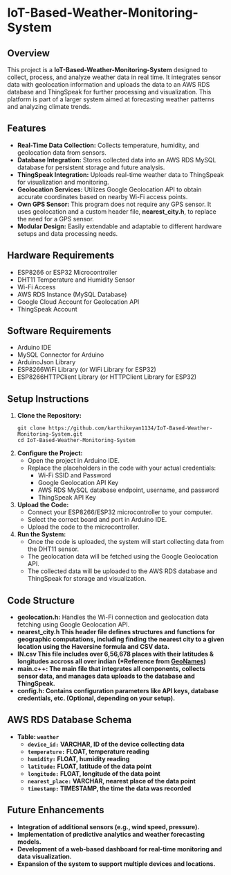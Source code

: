 ﻿# IoT-Based-Weather-Monitoring-System

## Overview

This project is a **IoT-Based-Weather-Monitoring-System** designed to collect, process, and analyze weather data in real time. It integrates sensor data with geolocation information and uploads the data to an AWS RDS database and ThingSpeak for further processing and visualization. This platform is part of a larger system aimed at forecasting weather patterns and analyzing climate trends.

## Features

<ul>
  <li><strong>Real-Time Data Collection:</strong> Collects temperature, humidity, and geolocation data from sensors.</li>
  <li><strong>Database Integration:</strong> Stores collected data into an AWS RDS MySQL database for persistent storage and future analysis.</li>
  <li><strong>ThingSpeak Integration:</strong> Uploads real-time weather data to ThingSpeak for visualization and monitoring.</li>
  <li><strong>Geolocation Services:</strong> Utilizes Google Geolocation API to obtain accurate coordinates based on nearby Wi-Fi access points.</li>
  <li><strong>Own GPS Sensor: </strong> This program does not require any GPS sensor. It uses geolocation and a custom header file, <strong>nearest_city.h</strong>, to replace the need for a GPS sensor.</li>
  <li><strong>Modular Design:</strong> Easily extendable and adaptable to different hardware setups and data processing needs.</li>
</ul>

## Hardware Requirements

<ul>
  <li>ESP8266 or ESP32 Microcontroller</li>
  <li>DHT11 Temperature and Humidity Sensor</li>
  <li>Wi-Fi Access</li>
  <li>AWS RDS Instance (MySQL Database)</li>
  <li>Google Cloud Account for Geolocation API</li>
  <li>ThingSpeak Account</li>
</ul>

## Software Requirements

<ul>
  <li>Arduino IDE</li>
  <li>MySQL Connector for Arduino</li>
  <li>ArduinoJson Library</li>
  <li>ESP8266WiFi Library (or WiFi Library for ESP32)</li>
  <li>ESP8266HTTPClient Library (or HTTPClient Library for ESP32)</li>
</ul>

## Setup Instructions

<ol>
  <li><strong>Clone the Repository:</strong>
    <pre><code>git clone https://github.com/karthikeyan1134/IoT-Based-Weather-Monitoring-System.git
cd IoT-Based-Weather-Monitoring-System</code></pre>
  </li>
  <li><strong>Configure the Project:</strong>
    <ul>
      <li>Open the project in Arduino IDE.</li>
      <li>Replace the placeholders in the code with your actual credentials:
        <ul>
          <li>Wi-Fi SSID and Password</li>
          <li>Google Geolocation API Key</li>
          <li>AWS RDS MySQL database endpoint, username, and password</li>
          <li>ThingSpeak API Key</li>
        </ul>
      </li>
    </ul>
  </li>
  <li><strong>Upload the Code:</strong>
    <ul>
      <li>Connect your ESP8266/ESP32 microcontroller to your computer.</li>
      <li>Select the correct board and port in Arduino IDE.</li>
      <li>Upload the code to the microcontroller.</li>
    </ul>
  </li>
  <li><strong>Run the System:</strong>
    <ul>
      <li>Once the code is uploaded, the system will start collecting data from the DHT11 sensor.</li>
      <li>The geolocation data will be fetched using the Google Geolocation API.</li>
      <li>The collected data will be uploaded to the AWS RDS database and ThingSpeak for storage and visualization.</li>
    </ul>
  </li>
</ol>

## Code Structure

<ul>
  <li><strong>geolocation.h:</strong> Handles the Wi-Fi connection and geolocation data fetching using Google Geolocation API.</li>
  <li><strong>nearest_city.h<strong> This header file defines structures and functions for geographic computations, including finding the nearest city to a given location using the Haversine formula and CSV data.</li>
  <li><strong>IN.csv<strong> This file includes over 6,56,678 places with their latitudes & longitudes accross all over indian (*Reference from <a href="https://www.geonames.org/">GeoNames</a>)</li>
  <li><strong>main.c++:</strong> The main file that integrates all components, collects sensor data, and manages data uploads to the database and ThingSpeak.</li>
  <li><strong>config.h:</strong> Contains configuration parameters like API keys, database credentials, etc. (Optional, depending on your setup).</li>
</ul>

## AWS RDS Database Schema

<ul>
  <li><strong>Table:</strong> <code>weather</code>
    <ul>
      <li><code>device_id:</code> VARCHAR, ID of the device collecting data</li>
      <li><code>temperature:</code> FLOAT, temperature reading</li>
      <li><code>humidity:</code> FLOAT, humidity reading</li>
      <li><code>latitude:</code> FLOAT, latitude of the data point</li>
      <li><code>longitude:</code> FLOAT, longitude of the data point</li>
      <li><code>nearest_place:</code> VARCHAR, nearest place of the data point</li>
      <li><code>timestamp:</code> TIMESTAMP, the time the data was recorded</li>
    </ul>
  </li>
</ul>

## Future Enhancements

<ul>
  <li>Integration of additional sensors (e.g., wind speed, pressure).</li>
  <li>Implementation of predictive analytics and weather forecasting models.</li>
  <li>Development of a web-based dashboard for real-time monitoring and data visualization.</li>
  <li>Expansion of the system to support multiple devices and locations.</li>
</ul>

<!--
## Contributing

Contributions are welcome! Please fork this repository and submit a pull request to contribute to the project.

## License

This project is licensed under the In License - see the <a href="LICENSE">LICENSE</a> file for details.
-->
